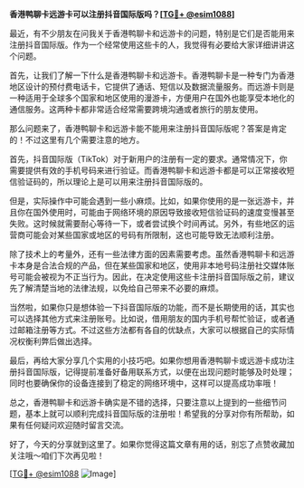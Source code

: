 **香港鸭聊卡远游卡可以注册抖音国际版吗？[[TG💪+ @esim1088](https://t.me/s/esim1088)]**

最近，有不少朋友在问我关于香港鸭聊卡和远游卡的问题，特别是它们是否能用来注册抖音国际版。作为一个经常使用这些卡的人，我觉得有必要给大家详细讲讲这个问题。

首先，让我们了解一下什么是香港鸭聊卡和远游卡。香港鸭聊卡是一种专门为香港地区设计的预付费电话卡，它提供了通话、短信以及数据流量服务。而远游卡则是一种适用于全球多个国家和地区使用的漫游卡，方便用户在国外也能享受本地化的通信服务。这两种卡都非常适合经常需要跨境沟通或者旅行的朋友使用。

那么问题来了，香港鸭聊卡和远游卡能不能用来注册抖音国际版呢？答案是肯定的！不过这里有几个需要注意的地方。

首先，抖音国际版（TikTok）对于新用户的注册有一定的要求。通常情况下，你需要提供有效的手机号码来进行验证。而香港鸭聊卡和远游卡都是可以正常接收短信验证码的，所以理论上是可以用来注册抖音国际版的。

但是，实际操作中可能会遇到一些小麻烦。比如，如果你使用的是一张远游卡，并且你在国外使用时，可能由于网络环境的原因导致接收短信验证码的速度变慢甚至失败。这时候就需要耐心等待一下，或者尝试换个时间再试。另外，有些地区的运营商可能会对某些国家或地区的号码有所限制，这也可能导致无法顺利注册。

除了技术上的考量外，还有一些法律方面的因素需要考虑。虽然香港鸭聊卡和远游卡本身是合法合规的产品，但在某些国家和地区，使用非本地号码注册社交媒体账号可能会被视为不正当行为。因此，在决定使用这些卡注册抖音国际版之前，建议先了解清楚当地的法律法规，以免给自己带来不必要的麻烦。

当然啦，如果你只是想体验一下抖音国际版的功能，而不是长期使用的话，其实也可以选择其他方式来注册账号。比如说，借用朋友的国内手机号帮忙验证，或者通过邮箱注册等方式。不过这些方法都有各自的优缺点，大家可以根据自己的实际情况权衡利弊后做出选择。

最后，再给大家分享几个实用的小技巧吧。如果你想用香港鸭聊卡或远游卡成功注册抖音国际版，记得提前准备好备用联系方式，以便在出现问题时能够及时处理；同时也要确保你的设备连接到了稳定的网络环境中，这样可以提高成功率哦！

总之，香港鸭聊卡和远游卡确实是不错的选择，只要注意以上提到的一些细节问题，基本上就可以顺利完成抖音国际版的注册啦！希望我的分享对你有所帮助，如果有任何疑问欢迎随时留言交流。

好了，今天的分享就到这里了。如果你觉得这篇文章有用的话，别忘了点赞收藏加关注哦～咱们下次再见啦！

[[TG💪+ @esim1088](https://t.me/s/esim1088) ![Image](https://i.postimg.cc/4NQfJmqS/Snipaste-2025-05-13-00-14-12.png)]